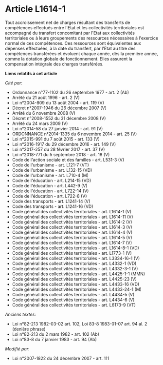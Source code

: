 # Article L1614-1

Tout accroissement net de charges résultant des transferts de compétences effectués entre l'Etat et les collectivités
territoriales est accompagné du transfert concomitant par l'Etat       aux collectivités territoriales ou à leurs groupements
des ressources nécessaires à l'exercice normal de ces compétences. Ces ressources sont équivalentes aux dépenses effectuées,
à la date du transfert, par l'Etat au titre des compétences transférées et évoluent chaque année, dès la première année,
comme la dotation globale de fonctionnement. Elles assurent la compensation intégrale des charges transférées.

**Liens relatifs à cet article**

_Cité par_:

  - Ordonnance n°77-1102 du 26 septembre 1977 - art. 2 (Ab)
  - Arrêté du 21 août 1996 - art. 2 (V)
  - Loi n°2004-809 du 13 août 2004 - art. 119 (V)
  - Décret n°2007-1946 du 26 décembre 2007 (V)
  - Arrêté du 6 novembre 2008 (V)
  - Décret n°2008-1552 du 31 décembre 2008 (V)
  - Arrêté du 24 mars 2009 (V)
  - Loi n°2014-58 du 27 janvier 2014 - art. 91 (V)
  - ORDONNANCE n°2014-1335 du 6 novembre 2014 - art. 25 (V)
  - Loi n°2015-991 du 7 août 2015 - art. 133 (V)
  - Loi n°2016-1917 du 29 décembre 2016 - art. 149 (V)
  - Loi n°2017-257 du 28 février 2017 - art. 37 (V)
  - Loi n°2018-771 du 5 septembre 2018 - art. 18 (V)
  - Code de l'action sociale et des familles - art. L531-3 (V)
  - Code de l'urbanisme - art. L121-7 (VT)
  - Code de l'urbanisme - art. L132-15 (VD)
  - Code de l'urbanisme - art. L710-4 (M)
  - Code de l'éducation - art. L214-15 (VD)
  - Code de l'éducation - art. L442-9 (V)
  - Code de l'éducation - art. L722-14 (V)
  - Code de l'éducation - art. L722-8 (V)
  - Code des transports - art. L1241-14 (V)
  - Code des transports - art. L1241-16 (VD)
  - Code général des collectivités territoriales - art. L1614-1 (V)
  - Code général des collectivités territoriales - art. L1614-11 (V)
  - Code général des collectivités territoriales - art. L1614-2 (V)
  - Code général des collectivités territoriales - art. L1614-3 (V)
  - Code général des collectivités territoriales - art. L1614-4 (V)
  - Code général des collectivités territoriales - art. L1614-5 (V)
  - Code général des collectivités territoriales - art. L1614-7 (V)
  - Code général des collectivités territoriales - art. L1614-8-1 (VD)
  - Code général des collectivités territoriales - art. L1773-1 (V)
  - Code général des collectivités territoriales - art. L3334-16-1 (V)
  - Code général des collectivités territoriales - art. L4332-1 (VD)
  - Code général des collectivités territoriales - art. L4332-3-1 (V)
  - Code général des collectivités territoriales - art. L4425-1-1 (MMN)
  - Code général des collectivités territoriales - art. L4425-23 (V)
  - Code général des collectivités territoriales - art. L4433-16 (VD)
  - Code général des collectivités territoriales - art. L4433-24-1 (M)
  - Code général des collectivités territoriales - art. L4434-5 (V)
  - Code général des collectivités territoriales - art. L4434-6 (V)
  - Code général des collectivités territoriales - art. L6173-9 (VT)

_Anciens textes_:

  - Loi n°82-213 1982-03-02 art. 102, Loi 83-8 1983-01-07 art. 94 al. 2 (denière phrase)
  - Loi n°82-213 du 2 mars 1982 - art. 102 (Ab)
  - Loi n°83-8 du 7 janvier 1983 - art. 94 (Ab)

_Modifié par_:

  - Loi n°2007-1822 du 24 décembre 2007 - art. 111
